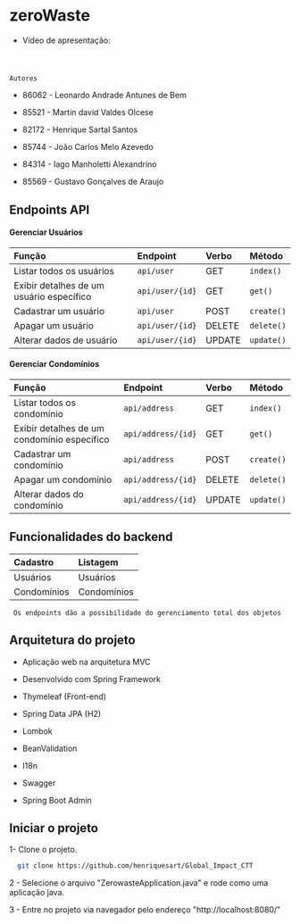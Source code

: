 
# zeroWaste

- Vídeo de apresentação:
```bash

```
#
`Autores`

- 86062 - Leonardo Andrade Antunes de Bem

- 85521 - Martin david Valdes Olcese

- 82172 - Henrique Sartal Santos

- 85744 - João Carlos Melo Azevedo

- 84314 - Iago Manholetti Alexandrino

- 85569 - Gustavo Gonçalves de Araujo

## Endpoints API

#### Gerenciar Usuários

| Função | Endpoint    | Verbo                      | Método   |
| :- | :- | :- | :- |
| Listar todos os usuários                 | `api/user` | GET | `index()` |
| Exibir detalhes de um usuário específico | `api/user/{id}` | GET | `get()` |
| Cadastrar um usuário                     | `api/user` | POST | `create()` |
| Apagar um usuário                        | `api/user/{id}` | DELETE | `delete()` |
| Alterar dados de usuário                 | `api/user/{id}` | UPDATE | `update()` |

#### Gerenciar Condomínios

| Função | Endpoint    | Verbo                      | Método   |
| :- | :- | :- | :- |
| Listar todos os condomínio               | `api/address` | GET | `index()` |
| Exibir detalhes de um condomínio específico | `api/address/{id}` | GET | `get()` |
| Cadastrar um condomínio                     | `api/address` | POST | `create()` |
| Apagar um condomínio                        | `api/address/{id}` | DELETE | `delete()` |
| Alterar dados do condomínio                 | `api/address/{id}` | UPDATE | `update()` |



  
## Funcionalidades do backend

| Cadastro | Listagem   |
| :- | :- |
| Usuários                 | Usuários |
| Condomínios | Condomínios |

` Os endpoints dão a possibilidade do gerenciamento total dos objetos`

## Arquitetura do projeto

- Aplicação web na arquitetura MVC

- Desenvolvido com Spring Framework

- Thymeleaf (Front-end)

- Spring Data JPA (H2)

- Lombok

- BeanValidation

- I18n

- Swagger

- Spring Boot Admin
## Iniciar o projeto

1- Clone o projeto.

```bash
  git clone https://github.com/henriquesart/Global_Impact_CTT
```
2 - Selecione o arquivo "ZerowasteApplication.java" e rode como uma aplicação java.

3 - Entre no projeto via navegador pelo endereço "http://localhost:8080/"

  